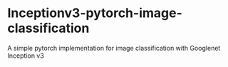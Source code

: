 # Inceptionv3-pytorch-image-classification
A simple pytorch implementation for image classification with Googlenet Inception v3
